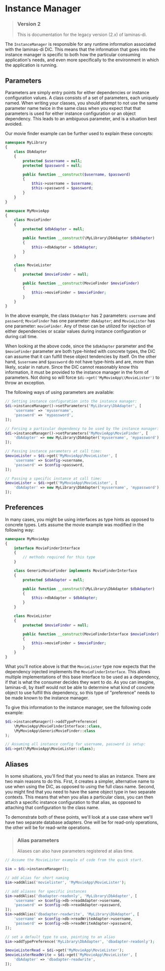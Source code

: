 # Instance Manager

> ### Version 2
>
> This is documentation for the legacy version (2.x) of laminas-di.

The `InstanceManager` is responsible for any runtime information associated with
the laminas-di DiC.  This means that the information that goes into the instance
manager is specific to both how the particular consuming application's needs,
and even more specifically to the environment in which the application is
running.

## Parameters

Parameters are simply entry points for either dependencies or instance
configuration values. A class consists of a set of parameters, each uniquely
named. When writing your classes, you should attempt to not use the same
parameter name twice in the same class when you expect that that parameters is
used for either instance configuration or an object dependency. This leads to an
ambiguous parameter, and is a situation best avoided.

Our movie finder example can be further used to explain these concepts:

```php
namespace MyLibrary
{
    class DbAdapter
    {
        protected $username = null;
        protected $password = null;

        public function __construct($username, $password)
        {
            $this->username = $username;
            $this->password = $password;
        }
    }
}

namespace MyMovieApp
{
    class MovieFinder
    {
        protected $dbAdapter = null;

        public function __construct(\MyLibrary\DbAdapter $dbAdapter)
        {
            $this->dbAdapter = $dbAdapter;
        }
    }

    class MovieLister
    {
        protected $movieFinder = null;

        public function __construct(MovieFinder $movieFinder)
        {
            $this->movieFinder = $movieFinder;
        }
    }
}
```

In the above example, the class `DbAdapter` has 2 parameters: `username` and
`password`; `MovieFinder` has one parameter: `dbAdapter`; and `MovieLister` has
one parameter: `movieFinder`. Any of these can be utilized for injection of
either dependencies or scalar values during instance configuration or during
call time.

When looking at the above code, since the `$dbAdapter` parameter and the
`$movieFinder` parameter are both type-hinted with concrete types, the DiC can
assume that it can fulfill these object tendencies by itself. On the other hand,
`$username` and `$password` do not have type-hints and are, more than likely,
scalar in nature. Since the DiC cannot reasonably know this information, it must
be provided to the instance manager in the form of parameters. Not doing so will
force `$di->get('MyMovieApp\\MovieLister')` to throw an exception.

The following ways of using parameters are available:

```php
// Setting instance configuration into the instance manager:
$di->instanceManager()->setParameters('MyLibrary\DbAdapter', [
    'username' => 'myusername',
    'password' => 'mypassword',
]);

// Forcing a particular dependency to be used by the instance manager:
$di->instanceManager()->setParameters('MyMovieApp\MovieFinder', [
    'dbAdapter' => new MyLibrary\DbAdapter('myusername', 'mypassword'),
]);

// Passing instance parameters at call time:
$movieLister = $di->get('MyMovieApp\MovieLister', [
    'username' => $config->username,
    'password' => $config->password,
]);

// Passing a specific instance at call time:
$movieLister = $di->get('MyMovieApp\MovieLister', [
    'dbAdapter' => new MyLibrary\DbAdapter('myusername', 'mypassword'),
]);
```

## Preferences

In many cases, you might be using interfaces as type hints as opposed to
concrete types. Lets assume the movie example was modified in the following way:

```php
namespace MyMovieApp
{
    interface MovieFinderInterface
    {
        // methods required for this type
    }

    class GenericMovieFinder implements MovieFinderInterface
    {
        protected $dbAdapter = null;

        public function __construct(\MyLibrary\DbAdapter $dbAdapter)
        {
            $this->dbAdapter = $dbAdapter;
        }
    }

    class MovieLister
    {
        protected $movieFinder = null;

        public function __construct(MovieFinderInterface $movieFinder)
        {
            $this->movieFinder = $movieFinder;
        }
    }
}
```

What you'll notice above is that the `MovieLister` type now expects that the
dependency injected implements the `MovieFinderInterface`. This allows multiple
implementations of this base interface to be used as a dependency, if that is
what the consumer decides they want to do. As you can imagine, laminas-di, by
itself would not be able to determine what kind of concrete object to use
fulfill this dependency, so this type of "preference" needs to be made known to
the instance manager.

To give this information to the instance manager, see the following code
example:

```php
$di->instanceManager()->addTypePreference(
    \MyMovieApp\MovieFinderInterface::class,
    \MyMovieApp\GenericMovieFinder::class
);

// Assuming all instance config for username, password is setup:
$di->get(\MyMovieApp\MovieLister::class);
```

## Aliases

In some situations, you'll find that you need to alias an instance. There are
two main reasons to do this. First, it creates a simpler, alternative name to
use when using the DiC, as opposed to using the full class name. Second, you
might find that you need to have the same object type in two separate contexts.
This means that when you alias a particular class, you can then attach a
specific instance configuration to that alias, as opposed to attaching that
configuration to the class name.

To demonstrate both of these points, we'll look at a use case where we'll have
two separate database adapters. One will be for read-only operations, the other
will be for read-write operations.

> ### Alias parameters
>
> Aliases can also have parameters registered at alias time.

```php
// Assume the MovieLister example of code from the quick start.

$im = $di->instanceManager();

// add alias for short naming
$im->addAlias('movielister', 'MyMovieApp\MovieLister');

// add aliases for specific instances
$im->addAlias('dbadapter-readonly', 'MyLibrary\DbAdapter', [
    'username' => $config->db->readAdapter->username,
    'password' => $config->db->readAdapter->password,
]);
$im->addAlias('dbadapter-readwrite', 'MyLibrary\DbAdapter', [
    'username' => $config->db->readWriteAdapter->username,
    'password' => $config->db->readWriteAdapter->password,
]);

// set a default type to use, pointing to an alias
$im->addTypePreference('MyLibrary\DbAdapter', 'dbadapter-readonly');

$movieListerRead = $di->get('MyMovieApp\MovieLister');
$movieListerReadWrite = $di->get('MyMovieApp\MovieLister', [
    'dbAdapter' => 'dbadapter-readwrite',
]);
```
